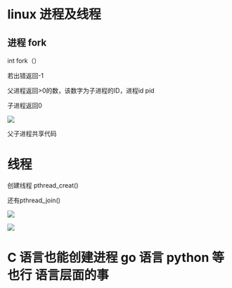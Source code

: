 # linux 进程及线程

## 进程 fork

int fork（）

若出错返回-1

父进程返回>0的数，该数字为子进程的ID，进程id  pid

子进程返回0

![](D:\code\gdb调试相关\蜂蜜浏览器_微信图片_20210714193436.jpg)

父子进程共享代码



# 线程

创建线程   pthread_creat()

还有pthread_join()

![](D:\code\gdb调试相关\微信图片_20210714220909.jpg)



![](D:\code\gdb调试相关\微信图片_20210714220902.jpg)

# C 语言也能创建进程   go 语言  python 等也行 语言层面的事